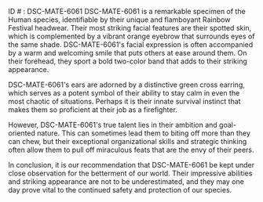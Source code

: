 ID # : DSC-MATE-6061
DSC-MATE-6061 is a remarkable specimen of the Human species, identifiable by their unique and flamboyant Rainbow Festival headwear. Their most striking facial features are their spotted skin, which is complemented by a vibrant orange eyebrow that surrounds eyes of the same shade. DSC-MATE-6061's facial expression is often accompanied by a warm and welcoming smile that puts others at ease around them. On their forehead, they sport a bold two-color band that adds to their striking appearance.

DSC-MATE-6061's ears are adorned by a distinctive green cross earring, which serves as a potent symbol of their ability to stay calm in even the most chaotic of situations. Perhaps it is their innate survival instinct that makes them so proficient at their job as a firefighter.

However, DSC-MATE-6061's true talent lies in their ambition and goal-oriented nature. This can sometimes lead them to biting off more than they can chew, but their exceptional organizational skills and strategic thinking often allow them to pull off miraculous feats that are the envy of their peers.

In conclusion, it is our recommendation that DSC-MATE-6061 be kept under close observation for the betterment of our world. Their impressive abilities and striking appearance are not to be underestimated, and they may one day prove vital to the continued safety and protection of our species.